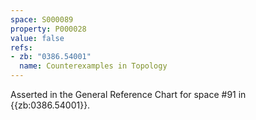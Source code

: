 ```yaml
---
space: S000089
property: P000028
value: false
refs:
- zb: "0386.54001"
  name: Counterexamples in Topology
---
```


Asserted in the General Reference Chart for space #91 in
{{zb:0386.54001}}.
